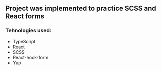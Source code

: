 ## Project was implemented to practice SCSS and React forms

### Tehnologies used:
- TypeScript
- React
- SCSS
- React-hook-form
- Yup

